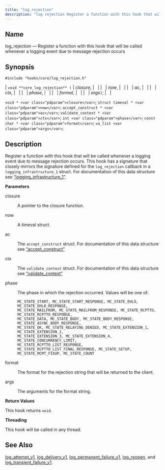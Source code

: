 ```yaml
---
title: "log_rejection"
description: "log rejection Register a function with this hook that will be called whenever a logging event due to message rejection occurs void core log rejection closure now ac ctx phase format args void closure struct timeval now accept construct ac validate context ctx int phase const char format va list..."
---
```


<a name="hooks.core.log_rejection"></a> 
## Name

log_rejection — Register a function with this hook that will be called whenever a logging event due to message rejection occurs

## Synopsis

`#include "hooks/core/log_rejection.h"`

| `void **core_log_rejection** (` | <var class="pdparam">closure</var>, |   |
|   | <var class="pdparam">now</var>, |   |
|   | <var class="pdparam">ac</var>, |   |
|   | <var class="pdparam">ctx</var>, |   |
|   | <var class="pdparam">phase</var>, |   |
|   | <var class="pdparam">format</var>, |   |
|   | <var class="pdparam">args</var>`)`; |   |

`void * <var class="pdparam">closure</var>`;
`struct timeval * <var class="pdparam">now</var>`;
`accept_construct * <var class="pdparam">ac</var>`;
`validate_context * <var class="pdparam">ctx</var>`;
`int <var class="pdparam">phase</var>`;
`const char * <var class="pdparam">format</var>`;
`va_list <var class="pdparam">args</var>`;<a name="idp39866864"></a> 
## Description

Register a function with this hook that will be called whenever a logging event due to message rejection occurs. This hook has a signature that closely mirrors the signature defined for the `log_rejection` callback in a `logging_infrastructure_1` struct. For documentation of this data structure see [“logging_infrastructure_1”](/momentum/3/3-api/structs-logging-infrastructure-1).

**<a name="idp39869728"></a> Parameters**

<dl class="variablelist">

<dt>closure</dt>

<dd>

A pointer to the closure function.

</dd>

<dt>now</dt>

<dd>

A timeval struct.

</dd>

<dt>ac</dt>

<dd>

The `accept_construct` struct. For documentation of this data structure see [“accept_construct”](/momentum/3/3-api/structs-accept-construct)

</dd>

<dt>ctx</dt>

<dd>

The `validate_context` struct. For documentation of this data structure see [“validate_context”](/momentum/3/3-api/structs-validate-context)

</dd>

<dt>phase</dt>

<dd>

The phase in which the rejection occurred. Values will be one of:

```
MC_STATE_START, MC_STATE_START_RESPONSE, MC_STATE_EHLO, MC_STATE_EHLO_RESPONSE, 
MC_STATE_MAILFROM, MC_STATE_MAILFROM_RESPONSE, MC_STATE_RCPTTO, MC_STATE_RCPTTO_RESPONSE,
MC_STATE_DATA, MC_STATE_BODY, MC_STATE_BODY_RESPONSE, MC_STATE_ASYNC_BODY_RESPONSE, 
MC_STATE_OK, MC_STATE_RELAYING_DENIED, MC_STATE_EXTENSION_1, MC_STATE_EXTENSION_2,
MC_STATE_EXTENSION_3, MC_STATE_EXTENSION_4, MC_STATE_CONCURRENCY_LIMIT, 
MC_STATE_RCPTTO_LIST_RESPONSE, MC_STATE_RCPTTO_LIST_FINAL_RESPONSE, MC_STATE_SETUP,
MC_STATE_MCMT_FIXUP, MC_STATE_COUNT
```
</dd>

<dt>format</dt>

<dd>

The format for the rejection string that will be returned to the client.

</dd>

<dt>args</dt>

<dd>

The arguments for the format string.

</dd>

</dl>

**<a name="idp39886944"></a> Return Values**

This hook returns `void`.

**<a name="idp39888304"></a> Threading**

This hook will be called in any thread.

<a name="idp39889392"></a> 
## See Also

[log_attempt_v1](/momentum/3/3-api/hooks-core-log-attempt-v-1), [log_delivery_v1](/momentum/3/3-api/hooks-core-log-delivery-v-1), [log_permanent_failure_v1](/momentum/3/3-api/hooks-core-log-permanent-failure-v-1), [log_reopen](/momentum/3/3-api/hooks-core-log-reopen), and [log_transient_failure_v1](/momentum/3/3-api/hooks-core-log-transient-failure-v-1).
